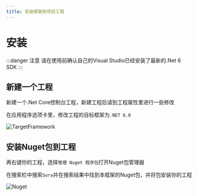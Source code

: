 ```yaml
---
title: 安装框架到项目工程
---
```


# 安装

:::danger 注意
请在使用前确认自己的Visual Studio已经安装了最新的.Net 6 SDK
:::

## 新建一个工程

新建一个.Net Core控制台工程，新建工程后请到工程属性里进行一些修改

在应用程序选项卡里，修改工程的目标框架为`.NET 6.0`

![TargetFramework](https://i.loli.net/2021/11/16/SNpMw4hI7PWHvVR.png)

## 安装Nuget包到工程

再右键你的工程，选择`管理 Nuget 程序包`打开Nuget包管理器

在搜索栏中搜索`Sora`并在搜索结果中找到本框架的Nuget包，并将包安装你的工程

![Nuget](https://i.loli.net/2021/11/16/h8SEersmiz2MU6f.png)